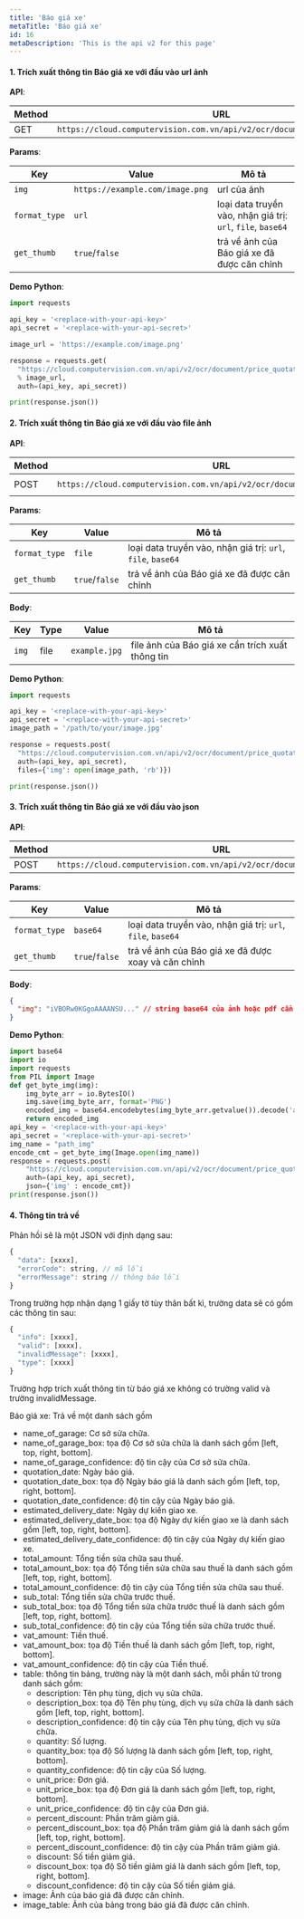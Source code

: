```yaml
---
title: 'Báo giá xe'
metaTitle: 'Báo giá xe'
id: 16
metaDescription: 'This is the api v2 for this page'
---
```


#### 1. Trích xuất thông tin Báo giá xe với đầu vào url ảnh

**API**:

| Method | URL                                                                       |
| ------ | ------------------------------------------------------------------------- |
| GET    | `https://cloud.computervision.com.vn/api/v2/ocr/document/price_quotation` |

**Params**:

| Key           | Value                           | Mô tả                                                       |
| ------------- | ------------------------------- | ----------------------------------------------------------- |
| `img`         | `https://example.com/image.png` | url của ảnh                                                 |
| `format_type` | `url`                           | loại data truyền vào, nhận giá trị: `url`, `file`, `base64` |
| `get_thumb`   | `true`/`false`                  | trả về ảnh của Báo giá xe đã được căn chỉnh                 |

**Demo Python**:

```python
import requests

api_key = '<replace-with-your-api-key>'
api_secret = '<replace-with-your-api-secret>'

image_url = 'https://example.com/image.png'

response = requests.get(
  "https://cloud.computervision.com.vn/api/v2/ocr/document/price_quotation?img=%s&format_type=url&get_thumb=false"
  % image_url,
  auth=(api_key, api_secret))

print(response.json())

```

#### 2. Trích xuất thông tin Báo giá xe với đầu vào file ảnh

**API**:

| Method | URL                                                                       | content-type          |
| ------ | ------------------------------------------------------------------------- | --------------------- |
| POST   | `https://cloud.computervision.com.vn/api/v2/ocr/document/price_quotation` | `multipart/form-data` |

**Params**:

| Key           | Value          | Mô tả                                                       |
| ------------- | -------------- | ----------------------------------------------------------- |
| `format_type` | `file`         | loại data truyền vào, nhận giá trị: `url`, `file`, `base64` |
| `get_thumb`   | `true`/`false` | trả về ảnh của Báo giá xe đã được căn chỉnh                 |

**Body**:

| Key   | Type | Value         | Mô tả                                            |
| ----- | ---- | ------------- | ------------------------------------------------ |
| `img` | file | `example.jpg` | file ảnh của Báo giá xe cần trích xuất thông tin |

**Demo Python**:

```python
import requests

api_key = '<replace-with-your-api-key>'
api_secret = '<replace-with-your-api-secret>'
image_path = '/path/to/your/image.jpg'

response = requests.post(
  "https://cloud.computervision.com.vn/api/v2/ocr/document/price_quotation?format_type=file&get_thumb=false",
  auth=(api_key, api_secret),
  files={'img': open(image_path, 'rb')})

print(response.json())

```

#### 3. Trích xuất thông tin Báo giá xe với đầu vào json

**API**:

| Method | URL                                                                       | content-type       |
| ------ | ------------------------------------------------------------------------- | ------------------ |
| POST   | `https://cloud.computervision.com.vn/api/v2/ocr/document/price_quotation` | `application/json` |

**Params**:

| Key           | Value          | Mô tả                                                       |
| ------------- | -------------- | ----------------------------------------------------------- |
| `format_type` | `base64`       | loại data truyền vào, nhận giá trị: `url`, `file`, `base64` |
| `get_thumb`   | `true`/`false` | trả về ảnh của Báo giá xe đã được xoay và căn chỉnh         |

**Body**:

```json
{
  "img": "iVBORw0KGgoAAAANSU..." // string base64 của ảnh hoặc pdf cần trích xuất
}
```

**Demo Python**:

```python
import base64
import io
import requests
from PIL import Image
def get_byte_img(img):
    img_byte_arr = io.BytesIO()
    img.save(img_byte_arr, format='PNG')
    encoded_img = base64.encodebytes(img_byte_arr.getvalue()).decode('ascii')
    return encoded_img
api_key = '<replace-with-your-api-key>'
api_secret = '<replace-with-your-api-secret>'
img_name = "path_img"
encode_cmt = get_byte_img(Image.open(img_name))
response = requests.post(
    "https://cloud.computervision.com.vn/api/v2/ocr/document/price_quotation?format_type=base64&get_thumb=false",
    auth=(api_key, api_secret),
    json={'img' : encode_cmt})
print(response.json())
```

#### 4. Thông tin trả về

Phản hồi sẽ là một JSON với định dạng sau:

```javascript
{
  "data": [xxxx],
  "errorCode": string, // mã lỗi
  "errorMessage": string // thông báo lỗi
}
```

Trong trường hợp nhận dạng 1 giấy tờ tùy thân bất kì, trường data sẽ có gồm các thông tin sau:

```javascript
{
  "info": [xxxx],
  "valid": [xxxx],
  "invalidMessage": [xxxx],
  "type": [xxxx]
}
```

Trường hợp trích xuất thông tin từ báo giá xe không có trường valid và trường invalidMessage.

Báo giá xe: Trả về một danh sách gồm

- name_of_garage: Cơ sở sửa chữa.
- name_of_garage_box: tọa độ Cơ sở sửa chữa là danh sách gồm [left, top, right, bottom].
- name_of_garage_confidence: độ tin cậy của Cơ sở sửa chữa.
- quotation_date: Ngày báo giá.
- quotation_date_box: tọa độ Ngày báo giá là danh sách gồm [left, top, right, bottom].
- quotation_date_confidence: độ tin cậy của Ngày báo giá.
- estimated_delivery_date: Ngày dự kiến giao xe.
- estimated_delivery_date_box: tọa độ Ngày dự kiến giao xe là danh sách gồm [left, top, right, bottom].
- estimated_delivery_date_confidence: độ tin cậy của Ngày dự kiến giao xe.
- total_amount: Tổng tiền sửa chữa sau thuế.
- total_amount_box: tọa độ Tổng tiền sửa chữa sau thuế là danh sách gồm [left, top, right, bottom].
- total_amount_confidence: độ tin cậy của Tổng tiền sửa chữa sau thuế.
- sub_total: Tổng tiền sửa chữa trước thuế.
- sub_total_box: tọa độ Tổng tiền sửa chữa trước thuế là danh sách gồm [left, top, right, bottom].
- sub_total_confidence: độ tin cậy của Tổng tiền sửa chữa trước thuế.
- vat_amount: Tiền thuế.
- vat_amount_box: tọa độ Tiền thuế là danh sách gồm [left, top, right, bottom].
- vat_amount_confidence: độ tin cậy của Tiền thuế.
- table: thông tin bảng, trường này là một danh sách, mỗi phần tử trong danh sách gồm:
  - description: Tên phụ tùng, dịch vụ sửa chữa.
  - description_box: tọa độ Tên phụ tùng, dịch vụ sửa chữa là danh sách gồm [left, top, right, bottom].
  - description_confidence: độ tin cậy của Tên phụ tùng, dịch vụ sửa chữa.
  - quantity: Số lượng.
  - quantity_box: tọa độ Số lượng là danh sách gồm [left, top, right, bottom].
  - quantity_confidence: độ tin cậy của Số lượng.
  - unit_price: Đơn giá.
  - unit_price_box: tọa độ Đơn giá là danh sách gồm [left, top, right, bottom].
  - unit_price_confidence: độ tin cậy của Đơn giá.
  - percent_discount: Phần trăm giảm giá.
  - percent_discount_box: tọa độ Phần trăm giảm giá là danh sách gồm [left, top, right, bottom].
  - percent_discount_confidence: độ tin cậy của Phần trăm giảm giá.
  - discount: Số tiền giảm giá.
  - discount_box: tọa độ Số tiền giảm giá là danh sách gồm [left, top, right, bottom].
  - discount_confidence: độ tin cậy của Số tiền giảm giá.
- image: Ảnh của báo giá đã được căn chỉnh.
- image_table: Ảnh của bảng trong báo giá đã được căn chỉnh.
